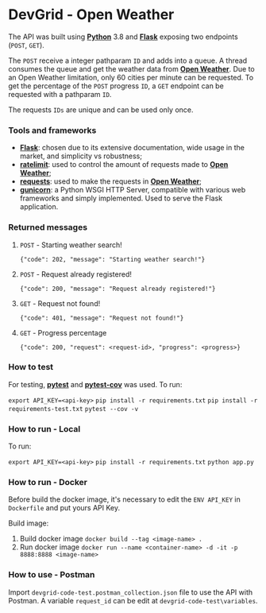 # DevGrid - Open Weather

The API was built using **[Python](https://www.python.org/)** 3.8 and **[Flask](https://flask.palletsprojects.com/en/2.0.x/)** exposing two endpoints (`POST`, `GET`).

The `POST` receive a integer pathparam `ID` and adds into a queue. A thread consumes the queue and get the weather data from **[Open Weather](https://openweathermap.org/api)**. Due to an Open Weather limitation, only 60 cities per minute can be requested. To get the percentage of the `POST` progress `ID`, a `GET` endpoint can be requested with a pathparam `ID`.

The requests `IDs` are unique and can be used only once.

### Tools and frameworks

* **[Flask](https://flask.palletsprojects.com/en/2.0.x/)**: chosen due to its extensive documentation, wide usage in the market, and simplicity vs robustness;
* **[ratelimit](https://pypi.org/project/ratelimit/)**: used to control the amount of requests made to **[Open Weather](https://openweathermap.org/api)**;
* **[requests](https://docs.python-requests.org/en/latest/)**: used to make the requests in **[Open Weather](https://openweathermap.org/api)**;
* **[gunicorn](https://gunicorn.org/)**: a Python WSGI HTTP Server, compatible with various web frameworks and simply implemented. Used to serve the Flask application.


### Returned messages

1. `POST` - Starting weather search!
   
   `{"code": 202, "message": "Starting weather search!"}`

2. `POST` - Request already registered!
   
    `{"code": 200, "message": "Request already registered!"}`

3. `GET` - Request not found!

    `{"code": 401, "message": "Request not found!"}`

4. `GET` - Progress percentage

    `{"code": 200, "request": <request-id>, "progress": <progress>}`

### How to test

For testing, **[pytest](https://docs.pytest.org/en/6.2.x/)** and **[pytest-cov](https://pytest-cov.readthedocs.io/en/latest/)** was used. To run:

`export API_KEY=<api-key>`
`pip install -r requirements.txt`
`pip install -r requirements-test.txt`
`pytest --cov -v`

### How to run - Local

To run:

`export API_KEY=<api-key>`
`pip install -r requirements.txt`
`python app.py`

### How to run - Docker

Before build the docker image, it's necessary to edit the `ENV API_KEY` in `Dockerfile` and put yours API Key.

Build image:

1. Build docker image
    `docker build --tag <image-name> .`
2. Run docker image
   `docker run --name <container-name> -d -it -p 8888:8888 <image-name>`

### How to use - Postman

Import `devgrid-code-test.postman_collection.json` file to use the API with Postman.
A variable `request_id` can be edit at `devgrid-code-test\variables`.